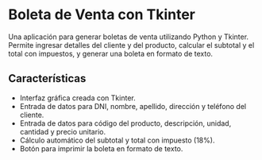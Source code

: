 # Boleta de Venta con Tkinter

Una aplicación para generar boletas de venta utilizando Python y Tkinter. Permite ingresar detalles del cliente y del producto, calcular el subtotal y el total con impuestos, y generar una boleta en formato de texto.

## Características
- Interfaz gráfica creada con Tkinter.
- Entrada de datos para DNI, nombre, apellido, dirección y teléfono del cliente.
- Entrada de datos para código del producto, descripción, unidad, cantidad y precio unitario.
- Cálculo automático del subtotal y total con impuesto (18%).
- Botón para imprimir la boleta en formato de texto.


